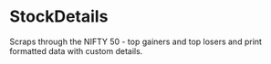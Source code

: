 # StockDetails
Scraps through the NIFTY 50 - top gainers and top losers and print formatted data with custom details.
